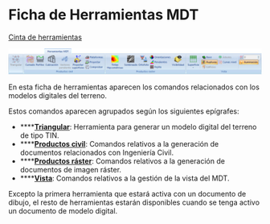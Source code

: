 # Ficha de Herramientas MDT

[Cinta de herramientas](../../cinta-de-herramientas/)

![](<../../../.gitbook/assets/Ficha de herramientas Herramientas MDT.jpg>)

En esta ficha de herramientas aparecen los comandos relacionados con los modelos digitales del terreno.

Estos comandos aparecen agrupados según los siguientes epígrafes:

* ****[**Triangular**](../../como.../como-triangulacion.md): Herramienta para generar un modelo digital del terreno de tipo TIN.
* ****[**Productos civil**](productos-civil.md): Comandos relativos a la generación de documentos relacionados con Ingeniería Civil.
* ****[**Productos ráster**](productos-raster.md): Comandos relativos a la generación de documentos de imagen ráster.
* ****[**Vista**](vista-de-mdt.md): Comandos relativos a la gestión de la vista del MDT.

Excepto la primera herramienta que estará activa con un documento de dibujo, el resto de herramientas estarán disponibles cuando se tenga activo un documento de modelo digital.

